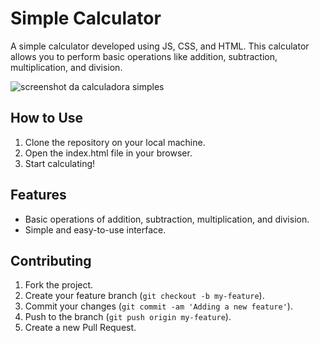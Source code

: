 # Simple Calculator

A simple calculator developed using JS, CSS, and HTML. This calculator allows you to perform basic operations like addition, subtraction, multiplication, and division.

![screenshot da calculadora simples](/screenshot.jpg)

## How to Use

1. Clone the repository on your local machine.
2. Open the index.html file in your browser.
3. Start calculating!

## Features

* Basic operations of addition, subtraction, multiplication, and division.
* Simple and easy-to-use interface.

## Contributing

1. Fork the project.
2. Create your feature branch (```git checkout -b my-feature```).
3. Commit your changes (```git commit -am 'Adding a new feature'```).
4. Push to the branch (```git push origin my-feature```).
5. Create a new Pull Request.
